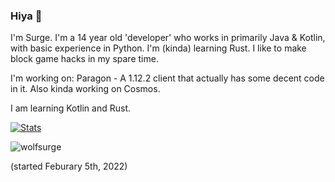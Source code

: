 ### Hiya 👋
I'm Surge. I'm a 14 year old 'developer' who works in primarily Java & Kotlin, with basic experience in Python. I'm (kinda) learning Rust. I like to make block game hacks in my spare time.

I'm working on: Paragon - A 1.12.2 client that actually has some decent code in it. Also kinda working on Cosmos.

I am learning Kotlin and Rust.
 
​[![​Stats](https://github-readme-stats.vercel.app/api?username=wolfsurge&theme=dark)](https://github.com/anuraghazra/github-readme-stats)             

<p> <img src="https://komarev.com/ghpvc/?username=wolfsurge&color=8E64D0" alt="wolfsurge" /> </p> (started Feburary 5th, 2022)
